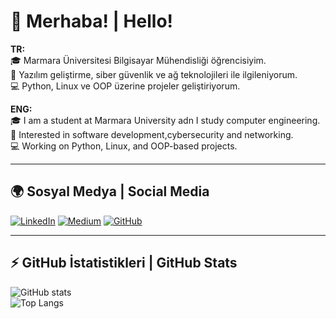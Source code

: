 # 👋 Merhaba! | Hello!

**TR:**  
🎓 Marmara Üniversitesi Bilgisayar Mühendisliği öğrencisiyim.  
🔐 Yazılım geliştirme, siber güvenlik ve ağ teknolojileri ile ilgileniyorum.  
💻 Python, Linux ve OOP üzerine projeler geliştiriyorum.  

**ENG:**  
🎓 I am a student at Marmara University adn I study computer engineering.  
🔐 Interested in software development,cybersecurity and networking.  
💻 Working on Python, Linux, and OOP-based projects.  

---

## 🌍 Sosyal Medya | Social Media

[![LinkedIn](https://img.shields.io/badge/-LinkedIn-0077B5?style=for-the-badge&logo=linkedin&logoColor=white)](https://www.linkedin.com/in/mehmet-burak-mente%C5%9Fe-00a542315/) 
[![Medium](https://img.shields.io/badge/-Medium-000000?style=for-the-badge&logo=medium&logoColor=white)](https://medium.com/@burakmentese16)
[![GitHub](https://img.shields.io/badge/-GitHub-181717?style=for-the-badge&logo=github&logoColor=white)](https://github.com/BurakHINGE)

---

## ⚡ GitHub İstatistikleri | GitHub Stats

![GitHub stats](https://github-readme-stats.vercel.app/api?username=BurakHINGE&show_icons=true&theme=radical)  
![Top Langs](https://github-readme-stats.vercel.app/api/top-langs/?username=BurakHINGE&layout=compact)
